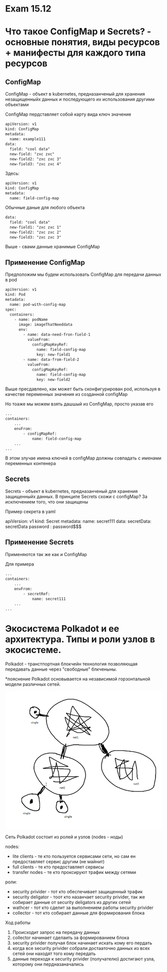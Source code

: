 # Exam 15.12 
# Что такое ConfigMap и Secrets? - основные понятия, виды ресурсов + манифесты для каждого типа ресурсов

## ConfigMap

ConfigMap - объект в kubernetes, предназанченый для хранения незащищенныйх данных и последующего их использования другими объектами

ConfigMap пердставляет собой карту вида ключ значение 

```
apiVersion: v1
kind: ConfigMap
metadata:
  name: example111
data:
  field: "cool data"
  new-field: "zxc zxc" 
  new-field2: "zxc zxc 3" 
  new-field3: "zxc zxc 4" 
```

Здесь:

```
apiVersion: v1
kind: ConfigMap
metadata:
  name: field-config-map
```

Обычные даные для любого объекта

```
data:
  field: "cool data"
  new-field1: "zxc zxc 1" 
  new-field2: "zxc zxc 2" 
  new-field3: "zxc zxc 3" 
```

Выше - свами данные хранимые ConfigMap

## Применение ConfigMap

Предположим мы будем использовать ConfigMap для передачи данных в pod 

```
apiVersion: v1
kind: Pod
metadata:
  name: pod-with-config-map
spec:
  containers:
    - name: podName
      image: imageThatNeeddata
      env:
        - name: data-need-fron-field-1 
          valueFrom:
            configMapKeyRef:
              name: field-config-map
              key: new-field1
        - name: data-from-field-2
          valueFrom:
            configMapKeyRef:
              name: field-config-map
              key: new-field2
```

Выше пресдавлено, как может быть сконфигурирован pod, используя в качестве переменных значения из созданной configMap

Но тоаже мы можем взять дашшый из ConfigMap, просто указав его

```
...
containers:
    ...
    envFrom:
        - configMapRef:
            name: field-config-map
    ...
...
```

В этом злучае имена ключей в configMap должны совпадать с именами переменных контенера

## Secrets

Secrets - объект в kubernetes, предназанченый для хранения защищенныйх данных. В принципе Secrets схожи с configMap? За исключением того, что они защищены

Пример секрета в yaml

apiVersion: v1
kind: Secret
metadata:
  name: secret111
data:
  secretData: secretData
  password : password$$$

## Применение Secrets 

Применяются так же как и ConfigMap

Для примера

```
...
containers:
    ...
    envFrom:
        - secretRef:
            name: secret111
    ...
...
```


# Экосистема Polkadot и ее архитектура. Типы и роли узлов в экосистеме.

Polkadot - транстпортная блокчейн технология позволяющая передавать данные через "свободные" блкченыны. 

*пояснение Polkadot основывается на независимой горзонтальной модели различных сетей.

![alt image](pic1.png)

Сеть Polkadot состоит из ролей и узлов (nodes - ноды)

nodes:
* lite clients - те кто пользуется сервисами сети, но сам ен предоставляет сервис другим (не майнит)
* full clients - те кто предоставляет сервисы
* transfer nodes - те кто проксируют трафик между сетями

роли:
* security privider - тот кто обеспечивает защищенный трафик 
* security deligator - тоот кто назанчает security privider, так же собирает данные от security deligators из других сетей
* wathcer - тот кто сделит за выполнением работы security privider
* collector - тот кто собирает данные для формирования блока


Ход работы

1. Происходит запрос на передачу данных
2. collector начинает сделаить за формированием блока
3. security privider получая блок начинает искать кому его пердать
4. когда все security privider собрали достааточно данных из всех сетей они находят того кому передать
5. данные переходя к security privider (получателю) достигают узла, которому они пердназаначались

